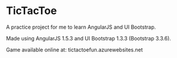 # TicTacToe
A practice project for me to learn AngularJS and UI Bootstrap.

Made using AngularJS 1.5.3 and UI Bootstrap 1.3.3 (Bootstrap 3.3.6).

Game available online at: tictactoefun.azurewebsites.net
